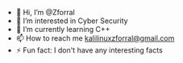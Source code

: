 - 👋 Hi, I’m @Zforral
- 👀 I’m interested in Cyber Security
- 🌱 I’m currently learning C++
- 📫 How to reach me 
  kalilinuxzforral@gmail.com
- ⚡ Fun fact: I don't have any interesting facts

<!---
Zforral/Zforral is a ✨ special ✨ repository because its `README.md` (this file) appears on your GitHub profile.
You can click the Preview link to take a look at your changes.
--->
